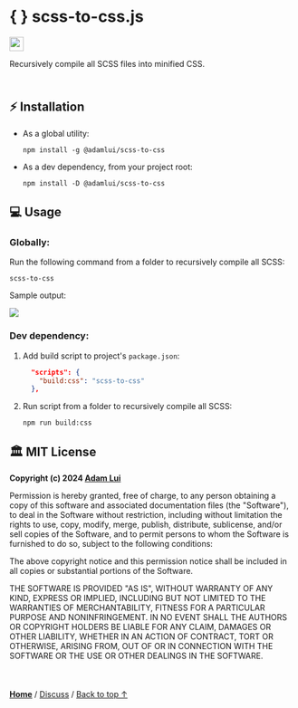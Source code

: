 # { } scss-to-css.js 

<a href="#%EF%B8%8F-mit-license"><img height=25 src="https://img.shields.io/badge/License-MIT-fcde7b.svg?logo=internetarchive&logoColor=white&labelColor=464646&style=for-the-badge"></a>

Recursively compile all SCSS files into minified CSS.

<img height=10px width="100%" src="https://raw.githubusercontent.com/andreasbm/readme/master/assets/lines/aqua.png">

## ⚡ Installation

- As a global utility:

   ```
   npm install -g @adamlui/scss-to-css
   ```

- As a dev dependency, from your project root:

   ```
   npm install -D @adamlui/scss-to-css
   ```

## 💻 Usage

### Globally:

Run the following command from a folder to recursively compile all SCSS:

```
scss-to-css
```

Sample output:

![](https://raw.githubusercontent.com/adamlui/js-utils/main/scss-to-css/media/images/sample-output.png)

### Dev dependency:

1. Add build script to project's `package.json`:

    ```json
      "scripts": {
        "build:css": "scss-to-css"
      },
    ```

2. Run script from a folder to recursively compile all SCSS:

    ```
    npm run build:css
    ```

## 🏛️ MIT License

**Copyright (c) 2024 [Adam Lui](https://github.com/adamlui)**

Permission is hereby granted, free of charge, to any person obtaining a copy
of this software and associated documentation files (the "Software"), to deal
in the Software without restriction, including without limitation the rights
to use, copy, modify, merge, publish, distribute, sublicense, and/or sell
copies of the Software, and to permit persons to whom the Software is
furnished to do so, subject to the following conditions:

The above copyright notice and this permission notice shall be included in all
copies or substantial portions of the Software.

THE SOFTWARE IS PROVIDED "AS IS", WITHOUT WARRANTY OF ANY KIND, EXPRESS OR
IMPLIED, INCLUDING BUT NOT LIMITED TO THE WARRANTIES OF MERCHANTABILITY,
FITNESS FOR A PARTICULAR PURPOSE AND NONINFRINGEMENT. IN NO EVENT SHALL THE
AUTHORS OR COPYRIGHT HOLDERS BE LIABLE FOR ANY CLAIM, DAMAGES OR OTHER
LIABILITY, WHETHER IN AN ACTION OF CONTRACT, TORT OR OTHERWISE, ARISING FROM,
OUT OF OR IN CONNECTION WITH THE SOFTWARE OR THE USE OR OTHER DEALINGS IN THE
SOFTWARE.

<br>

<img height=6px width="100%" src="https://raw.githubusercontent.com/andreasbm/readme/master/assets/lines/aqua.png">

<a href="https://github.com/adamlui/js-utils">**Home**</a> /
<a href="https://github.com/adamlui/js-utils/discussions">Discuss</a> /
<a href="#--scss-to-cssjs">Back to top ↑</a>
